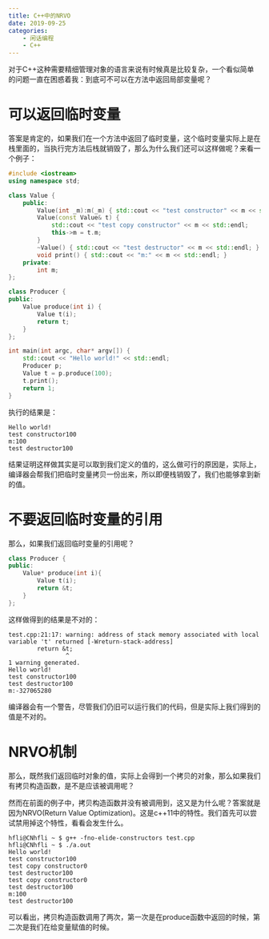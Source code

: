 ```yaml
---
title: C++中的NRVO
date: 2019-09-25
categories:  
    - 闲话编程
    - C++
---
```

对于C++这种需要精细管理对象的语言来说有时候真是比较复杂，一个看似简单的问题一直在困惑着我：到底可不可以在方法中返回局部变量呢？
<!-- more -->

# 可以返回临时变量

答案是肯定的，如果我们在一个方法中返回了临时变量，这个临时变量实际上是在栈里面的，当执行完方法后栈就销毁了，那么为什么我们还可以这样做呢？来看一个例子：

```c++
#include <iostream>
using namespace std;

class Value {
    public:
        Value(int _m):m(_m) { std::cout << "test constructor" << m << std::endl; }
        Value(const Value& t) { 
            std::cout << "test copy constructor" << m << std::endl; 
            this->m = t.m;
        }
        ~Value() { std::cout << "test destructor" << m << std::endl; }
        void print() { std::cout << "m:" << m << std::endl; }
    private:
        int m;
};

class Producer {
public:
    Value produce(int i) {
        Value t(i);
        return t;
    }
};

int main(int argc, char* argv[]) {
    std::cout << "Hello world!" << std::endl;
    Producer p;
    Value t = p.produce(100);
    t.print();
    return 1;
}

```
执行的结果是：

```
Hello world!
test constructor100
m:100
test destructor100
```
结果证明这样做其实是可以取到我们定义的值的，这么做可行的原因是，实际上，编译器会帮我们把临时变量拷贝一份出来，所以即便栈销毁了，我们也能够拿到新的值。

# 不要返回临时变量的引用

那么，如果我们返回临时变量的引用呢？
```c++
class Producer {
public:
    Value* produce(int i){
        Value t(i);
        return &t;
    }
};
```
这样做得到的结果是不对的：
```
test.cpp:21:17: warning: address of stack memory associated with local variable 't' returned [-Wreturn-stack-address]
        return &t;
                ^
1 warning generated.
Hello world!
test constructor100
test destructor100
m:-327065280
```
编译器会有一个警告，尽管我们仍旧可以运行我们的代码，但是实际上我们得到的值是不对的。

# NRVO机制
那么，既然我们返回临时对象的值，实际上会得到一个拷贝的对象，那么如果我们有拷贝构造函数，是不是应该被调用呢？

然而在前面的例子中，拷贝构造函数并没有被调用到，这又是为什么呢？答案就是因为NRVO(Return Value Optimization)。这是c++11中的特性。我们首先可以尝试禁用掉这个特性，看看会发生什么。

```
hfli@CNhfli ~ $ g++ -fno-elide-constructors test.cpp
hfli@CNhfli ~ $ ./a.out
Hello world!
test constructor100
test copy constructor0
test destructor100
test copy constructor0
test destructor100
m:100
test destructor100
```
可以看出，拷贝构造函数调用了两次，第一次是在produce函数中返回的时候，第二次是我们在给变量赋值的时候。